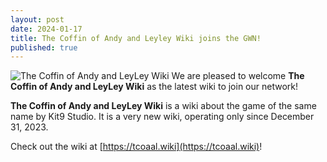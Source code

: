 ```yaml
---
layout: post
date: 2024-01-17
title: The Coffin of Andy and Leyley Wiki joins the GWN!
published: true
---
```

![The Coffin of Andy and LeyLey Wiki]({{site.baseurl}}/images/tcoaalwiki.jpg)
We are pleased to welcome **The Coffin of Andy and LeyLey Wiki** as the latest wiki to join our network!

**The Coffin of Andy and LeyLey Wiki** is a wiki about the game of the same name by Kit9 Studio. It is a very new wiki, operating only since December 31, 2023.

Check out the wiki at [https://tcoaal.wiki](https://tcoaal.wiki)!
